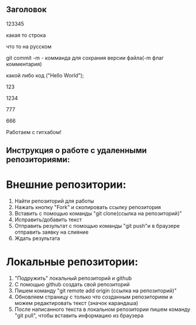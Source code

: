 ## Заголовок

123345

какая то строка

что то на русском

git commit -m - комманда для сохрания версии файла(-m флаг комментария)

какой либо код
("Hello World");

123

1234

777

666

Работаем с гитхабом!

## Инструкция о работе с удаленными репозиториями:
# Внешние репозитории:
1. Найти репозиторий для работы
2. Нажать кнопку "Fork" и скопировать ссылку репозитория
3. Вставить с помощью команды "git clone(ссылка на репозиторий)"
4. Исправить/добавить текст
5. Отправить результат с помощью команды "git push"и в браузере отправить заявку на слияние
6. Ждать результата

# Локальные репозитории:
1. "Подружить" локальный репозиторий и github
2. С помощью github создать свой репозиторий
3. Пишем команду "git remote add origin (ссылка на репозиторий)"
4. Обновляем страницу с только что созданным репозиторием и можем редактировать текст (значок карандаша)
5. После написанного текста в локальном репозитории пишем команду "git pull", чтобы вставить информацию из браузера

